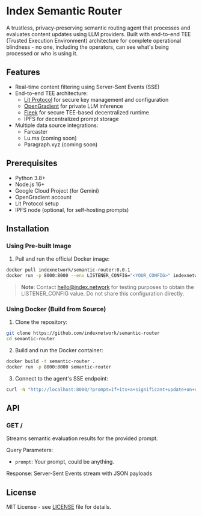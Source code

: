 # Index Semantic Router

A trustless, privacy-preserving semantic routing agent that processes and evaluates content updates using LLM providers. Built with end-to-end TEE (Trusted Execution Environment) architecture for complete operational blindness - no one, including the operators, can see what's being processed or who is using it.

## Features

- Real-time content filtering using Server-Sent Events (SSE)
- End-to-end TEE architecture:
  - [Lit Protocol](https://litprotocol.com/) for secure key management and configuration
  - [OpenGradient](https://opengradient.ai/) for private LLM inference
  - [Fleek](https://fleek.network/) for secure TEE-based decentralized runtime
  - IPFS for decentralized prompt storage
- Multiple data source integrations:
  - Farcaster
  - Lu.ma (coming soon)
  - Paragraph.xyz (coming soon)

## Prerequisites

- Python 3.8+
- Node.js 16+
- Google Cloud Project (for Gemini)
- OpenGradient account
- Lit Protocol setup
- IPFS node (optional, for self-hosting prompts)

## Installation

### Using Pre-built Image

1. Pull and run the official Docker image:
```bash
docker pull indexnetwork/semantic-router:0.0.1
docker run -p 8000:8000 --env LISTENER_CONFIG="<YOUR_CONFIG>" indexnetwork/semantic-router:0.0.1
```

> **Note**: Contact hello@index.network for testing purposes to obtain the LISTENER_CONFIG value. Do not share this configuration directly.

### Using Docker (Build from Source)

1. Clone the repository:
```bash
git clone https://github.com/indexnetwork/semantic-router
cd semantic-router
```

2. Build and run the Docker container:
```bash
docker build -t semantic-router .
docker run -p 8000:8000 semantic-router
```

3. Connect to the agent's SSE endpoint:

```bash
curl -N "http://localhost:8000/?prompt=If+its+a+significant+update+on+decentralized+AI+and+autonomous+agents."
```

## API

### GET /

Streams semantic evaluation results for the provided prompt.

Query Parameters:
- `prompt`: Your prompt, could be anything.

Response: Server-Sent Events stream with JSON payloads

## License

MIT License - see [LICENSE](LICENSE) file for details.